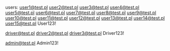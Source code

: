 users:
user1@test.pl
user2@test.pl
user3@test.pl
user4@test.pl
user5@test.pl
user6@test.pl
user7@test.pl
user8@test.pl
user9@test.pl
user10@test.pl
user11@test.pl
user12@test.pl
user13@test.pl
user14@test.pl
user15@test.pl
User123!

driver@test.pl
driver2@test.pl
driver3@test.pl
Driver123!

admin@test.pl
Admin123!
